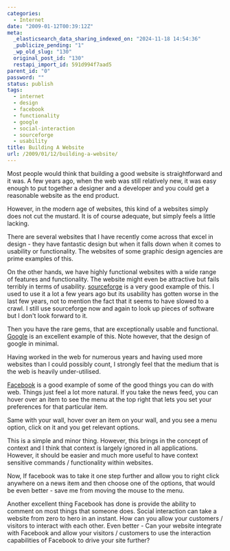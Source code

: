 ```yaml
---
categories:
  - Internet
date: "2009-01-12T00:39:12Z"
meta:
  _elasticsearch_data_sharing_indexed_on: "2024-11-18 14:54:36"
  _publicize_pending: "1"
  _wp_old_slug: "130"
  original_post_id: "130"
  restapi_import_id: 591d994f7aad5
parent_id: "0"
password: ""
status: publish
tags:
  - internet
  - design
  - facebook
  - functionality
  - google
  - social-interaction
  - sourceforge
  - usability
title: Building A Website
url: /2009/01/12/building-a-website/
---
```


Most people would think that building a good website is straightforward and it
was. A few years ago, when the web was still relatively new, it was easy enough
to put together a designer and a developer and you could get a reasonable
website as the end product.

However, in the modern age of websites, this kind of a websites simply does not
cut the mustard. It is of course adequate, but simply feels a little lacking.

There are several websites that I have recently come across that excel in
design - they have fantastic design but when it falls down when it comes to
usability or functionality. The websites of some graphic design agencies are
prime examples of this.

On the other hands, we have highly functional websites with a wide range of
features and functionality. The website might even be attractive but fails
terribly in terms of usability. [sourceforge](http://www.sf.net "Sourceforge")
is a very good example of this. I used to use it a lot a few years ago but its
usability has gotten worse in the last few years, not to mention the fact that
it seems to have slowed to a crawl. I still use sourceforge now and again to
look up pieces of software but I don\'t look forward to it.

<!--more-->

Then you have the rare gems, that are exceptionally usable and functional.
[Google](http://www.google.co.uk "Google") is an excellent example of this. Note
however, that the design of google in minimal.

Having worked in the web for numerous years and having used more websites than I
could possibly count, I strongly feel that the medium that is the web is heavily
under-utilised.

[Facebook](http://www.facebook.com "Facebook") is a good example of some of the
good things you can do with web. Things just feel a lot more natural. If you
take the news feed, you can hover over an item to see the menu at the top right
that lets you set your preferences for that particular item.

Same with your wall, hover over an item on your wall, and you see a menu option,
click on it and you get relevant options.

This is a simple and minor thing. However, this brings in the concept of context
and I think that context is largely ignored in all applications. However, it
should be easier and much more useful to have context sensitive commands /
functionality within websites.

Now, If facebook was to take it one step further and allow you to right click
anywhere on a news item and then choose one of the options, that would be even
better - save me from moving the mouse to the menu.

Another excellent thing Facebook has done is provide the ability to comment on
most things that someone does. Social interaction can take a website from zero
to hero in an instant. How can you allow your customers / visitors to interact
with each other. Even better - Can your website integrate with Facebook and
allow your visitors / customers to use the interaction capabilities of Facebook
to drive your site further?
